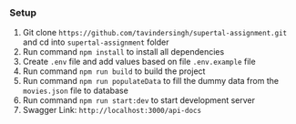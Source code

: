 ### Setup
1. Git clone `https://github.com/tavindersingh/supertal-assignment.git` and cd into `supertal-assignment` folder
2. Run command `npm install` to install all dependencies
3. Create `.env` file and add values based on file `.env.example` file
4. Run command `npm run build` to build the project
5. Run command `npm run populateData` to fill the dummy data from the `movies.json` file to database
6. Run command `npm run start:dev` to start development server
7. Swagger Link: `http://localhost:3000/api-docs`